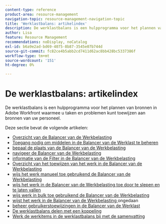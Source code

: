 ```yaml
---
content-type: reference
product-area: resource-management
navigation-topic: resource-management-navigation-topic
title: 'Werklastbalans: artikelindex'
description: De werklastbalans is een hulpprogramma voor het plannen van bronnen in Adobe Workfront waarmee u taken en problemen kunt toewijzen aan bronnen van uw personeel.
author: Lisa
feature: Resource Management
recommendations: noDisplay, noCatalog
exl-id: b6a9e2ad-bd69-4075-8b87-3545e07b744d
source-git-commit: fc82ce4b5abb2cd7411d62ac8bb428bc5337386f
workflow-type: tm+mt
source-wordcount: '151'
ht-degree: 0%

---
```


# De werklastbalans: artikelindex

<!--Audited: 6/2025-->

De werklastbalans is een hulpprogramma voor het plannen van bronnen in Adobe Workfront waarmee u taken en problemen kunt toewijzen aan bronnen van uw personeel.

Deze sectie bevat de volgende artikelen:

* [ Overzicht van de Balancer van de Werkbelasting ](../../resource-mgmt/workload-balancer/overview-workload-balancer.md)
* [ Toegang nodig om middelen in de Balancer van de Werklast te beheren ](../../resource-mgmt/workload-balancer/access-needed-manage-resources-balancer.md)
* [ bepaal de plaats van de Balancer van de Werkbelasting ](../../resource-mgmt/workload-balancer/locate-workload-balancer.md)
* [ navigeer de Balancer van de Werkbelasting ](../../resource-mgmt/workload-balancer/navigate-the-workload-balancer.md)
* [ informatie van de Filter in de Balancer van de Werkbelasting ](../../resource-mgmt/workload-balancer/filter-information-workload-balancer.md)
* [ Overzicht van het toewijzen van het werk in de Balancer van de Werkbelasting ](../../resource-mgmt/workload-balancer/assign-work-in-workload-balancer.md)
* [ wijs het werk manueel toe gebruikend de Balancer van de Werkbelasting ](../../resource-mgmt/workload-balancer/assign-work-in-workload-balancer-manually.md)
* [ wijs het werk in de Balancer van de Werkbelasting toe door te slepen en te laten vallen ](../../resource-mgmt/workload-balancer/assign-work-in-workload-balancer-by-drag-and-drop.md)
* [ wijs werk in bulk toe gebruikend de Balancer van de Werkbelasting ](../../resource-mgmt/workload-balancer/assign-work-in-workload-balancer-in-bulk.md)
* [ wijst het werk in de Balancer van de Werkbelasting ](../../resource-mgmt/workload-balancer/unassign-work-in-workload-balancer.md) ongedaan
* [ beheer gebruikerstoewijzingen in de Balancer van de Werklast ](../../resource-mgmt/workload-balancer/manage-user-allocations-workload-balancer.md)
* [De werklastbalans delen met een koppeling](../../resource-mgmt/workload-balancer/share-link-for-workload-balancer.md)
* [Werk de werkitems in de werklastbalans bij met de samenvatting](../../resource-mgmt/workload-balancer/update-items-in-summary-panel-in-workload-balancer.md)
